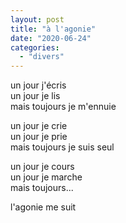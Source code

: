 ```yaml
---
layout: post
title: "à l'agonie"
date: "2020-06-24"
categories:
  - "divers"
---
```


un jour j'écris  
un jour je lis  
mais toujours je m'ennuie

un jour je crie  
un jour je prie  
mais toujours je suis seul

un jour je cours  
un jour je marche  
mais toujours...

l'agonie me suit
